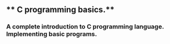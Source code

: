 
## ** C programming basics.**


### A complete introduction to C programming language. Implementing basic programs.
